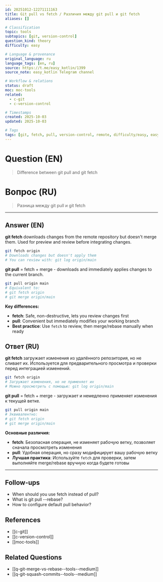 ```yaml
---
id: 20251012-12271111163
title: Git pull vs fetch / Различия между git pull и git fetch
aliases: []

# Classification
topic: tools
subtopics: [git, version-control]
question_kind: theory
difficulty: easy

# Language & provenance
original_language: ru
language_tags: [en, ru]
source: https://t.me/easy_kotlin/1399
source_note: easy_kotlin Telegram channel

# Workflow & relations
status: draft
moc: moc-tools
related:
  - c-git
  - c-version-control

# Timestamps
created: 2025-10-03
updated: 2025-10-03

# Tags
tags: [git, fetch, pull, version-control, remote, difficulty/easy, easy_kotlin, lang/ru, tools]
---
```

# Question (EN)
> Difference between git pull and git fetch
# Вопрос (RU)
> Разница между git pull и git fetch

---

## Answer (EN)

**git fetch** downloads changes from the remote repository but doesn't merge them. Used for preview and review before integrating changes.

```bash
git fetch origin
# Downloads changes but doesn't apply them
# You can review with: git log origin/main
```

**git pull** = fetch + merge - downloads and immediately applies changes to the current branch.

```bash
git pull origin main
# Equivalent to:
# git fetch origin
# git merge origin/main
```

**Key differences:**
- **fetch**: Safe, non-destructive, lets you review changes first
- **pull**: Convenient but immediately modifies your working branch
- **Best practice**: Use `fetch` to review, then merge/rebase manually when ready

## Ответ (RU)

**git fetch** загружает изменения из удалённого репозитория, но не сливает их. Используется для предварительного просмотра и проверки перед интеграцией изменений.

```bash
git fetch origin
# Загружает изменения, но не применяет их
# Можно просмотреть с помощью: git log origin/main
```

**git pull** = fetch + merge - загружает и немедленно применяет изменения к текущей ветке.

```bash
git pull origin main
# Эквивалентно:
# git fetch origin
# git merge origin/main
```

**Основные различия:**
- **fetch**: Безопасная операция, не изменяет рабочую ветку, позволяет сначала просмотреть изменения
- **pull**: Удобная операция, но сразу модифицирует вашу рабочую ветку
- **Лучшая практика**: Используйте `fetch` для проверки, затем выполняйте merge/rebase вручную когда будете готовы

---

## Follow-ups
- When should you use fetch instead of pull?
- What is git pull --rebase?
- How to configure default pull behavior?

## References
- [[c-git]]
- [[c-version-control]]
- [[moc-tools]]

## Related Questions
- [[q-git-merge-vs-rebase--tools--medium]]
- [[q-git-squash-commits--tools--medium]]
